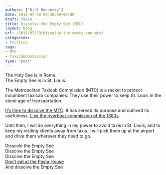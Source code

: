 ```yaml
---
authors: ["Bill Hennessy"]
date: 2015-07-30 04:36:00+00:00
draft: false
title: Dissolve the Empty See (MTC)
layout: blog
url: /2015/07/29/dissolve-the-empty-see-mtc/
categories:
- Politics
tags:
- MTC
- TaxiCabCommission
type: "post"
---
```


The Holy See is in Rome.  
The Empty See is in St. Louis.

The Metropolitan Taxicab Commission (MTC) is a racket to protect incumbent taxicab companies. They use their power to keep St. Louis in the stone age of transportation.

[It’s time to dissolve the MTC](https://duanelester.com/2015/07/29/coward-st-louis-metropolitan-taxicab-commission-delays-vote-on-uber/). It has served its purpose and outlived its usefulness. [Like the riverboat commission of the 1850s](https://hennessysview.com/2015/07/05/st-louis-uber-nada/).

Until then, I will do everything in my power to avoid taxis in St. Louis, and to keep my visiting clients away from taxis. I will pick them up at the airport and drive them wherever they need to go.

Dissovle the Empty See  
Dissolve the Empty See  
Dissolve the Empty See  
[Don’t eat at the Pasta House](https://hennessysview.com/2015/07/05/st-louis-uber-nada/)  
And dissolve the Empty See  

